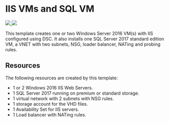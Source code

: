 # IIS VMs and SQL VM

<a href="https://portal.azure.com/#create/Microsoft.Template/uri/https%3A%2F%2Fraw.githubusercontent.com%2FYoannGUILLO%2FAzureJSON%2Fmaster%2F301-WebPlatform_IIS_SQL%2Fazuredeploy.json" target="_blank">
    <img src="http://azuredeploy.net/deploybutton.png" />
</a>

<a href="http://armviz.io/#/?load=https://raw.githubusercontent.com/YoannGUILLO/AzureJSON/master/301-WebPlatform_IIS_SQL/azuredeploy.json" target="_blank">
    <img src="http://armviz.io/visualizebutton.png"/>
</a>

This template creates one or two Windows Server 2016 VM(s) with IIS configured using DSC. It also installs one SQL Server 2017 standard edition VM, a VNET with two subnets, NSG, loader balancer, NATing and probing rules.

## Resources
The following resources are created by this template:
- 1 or 2 Windows 2016 IIS Web Servers.
- 1 SQL Server 2017 running on premium or standard storage.
- 1 virtual network with 2 subnets with NSG rules.
- 1 storage account for the VHD files.
- 1 Availability Set for IIS servers.
- 1 Load balancer with NATing rules.